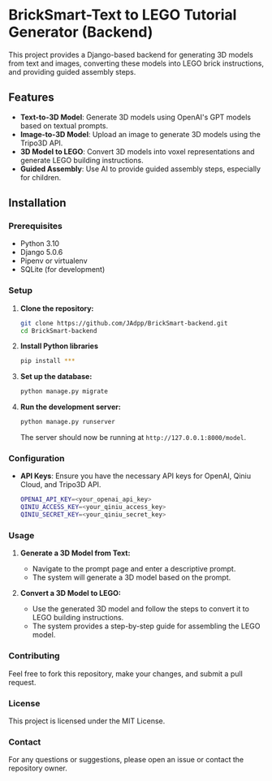 # BrickSmart-Text to LEGO Tutorial Generator (Backend)

This project provides a Django-based backend for generating 3D models from text and images, converting these models into LEGO brick instructions, and providing guided assembly steps.

## Features

- **Text-to-3D Model**: Generate 3D models using OpenAI's GPT models based on textual prompts.
- **Image-to-3D Model**: Upload an image to generate 3D models using the Tripo3D API.
- **3D Model to LEGO**: Convert 3D models into voxel representations and generate LEGO building instructions.
- **Guided Assembly**: Use AI to provide guided assembly steps, especially for children.

## Installation

### Prerequisites

- Python 3.10
- Django 5.0.6
- Pipenv or virtualenv
- SQLite (for development)

### Setup

1. **Clone the repository:**

    ```bash
    git clone https://github.com/JAdpp/BrickSmart-backend.git
    cd BrickSmart-backend
    ```

2. **Install Python libraries**
    ```bash
    pip install ***
    ```

4. **Set up the database:**

    ```bash
    python manage.py migrate
    ```

5. **Run the development server:**

    ```bash
    python manage.py runserver
    ```

    The server should now be running at `http://127.0.0.1:8000/model`.

### Configuration

- **API Keys**: Ensure you have the necessary API keys for OpenAI, Qiniu Cloud, and Tripo3D API.
    ```bash
    OPENAI_API_KEY=<your_openai_api_key>
    QINIU_ACCESS_KEY=<your_qiniu_access_key>
    QINIU_SECRET_KEY=<your_qiniu_secret_key>
    ```

### Usage

1. **Generate a 3D Model from Text:**

    - Navigate to the prompt page and enter a descriptive prompt.
    - The system will generate a 3D model based on the prompt.


3. **Convert a 3D Model to LEGO:**

    - Use the generated 3D model and follow the steps to convert it to LEGO building instructions.
    - The system provides a step-by-step guide for assembling the LEGO model.

### Contributing

Feel free to fork this repository, make your changes, and submit a pull request.

### License

This project is licensed under the MIT License.

### Contact

For any questions or suggestions, please open an issue or contact the repository owner.
